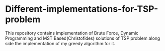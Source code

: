 # Different-implementations-for-TSP-problem
This repository contains implementation of Brute Force, Dynamic Programming and MST Based(Christofides) solutions of TSP problem along side the implementation of my greedy algorithm for it.
